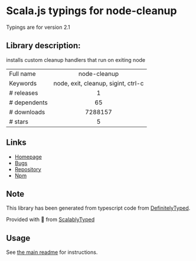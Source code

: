 
# Scala.js typings for node-cleanup

Typings are for version 2.1

## Library description:
installs custom cleanup handlers that run on exiting node

|                    |                 |
| ------------------ | :-------------: |
| Full name          | node-cleanup |
| Keywords           | node, exit, cleanup, sigint, ctrl-c |
| # releases         | 1 |
| # dependents       | 65 |
| # downloads        | 7288157 |
| # stars            | 5 |

## Links
- [Homepage](https://github.com/jtlapp/node-cleanup#readme)
- [Bugs](https://github.com/jtlapp/node-cleanup/issues)
- [Repository](https://github.com/jtlapp/node-cleanup)
- [Npm](https://www.npmjs.com/package/node-cleanup)
    


## Note
This library has been generated from typescript code from [DefinitelyTyped](https://definitelytyped.org).

Provided with :purple_heart: from [ScalablyTyped](https://github.com/oyvindberg/ScalablyTyped)

## Usage
See [the main readme](../../readme.md) for instructions.


